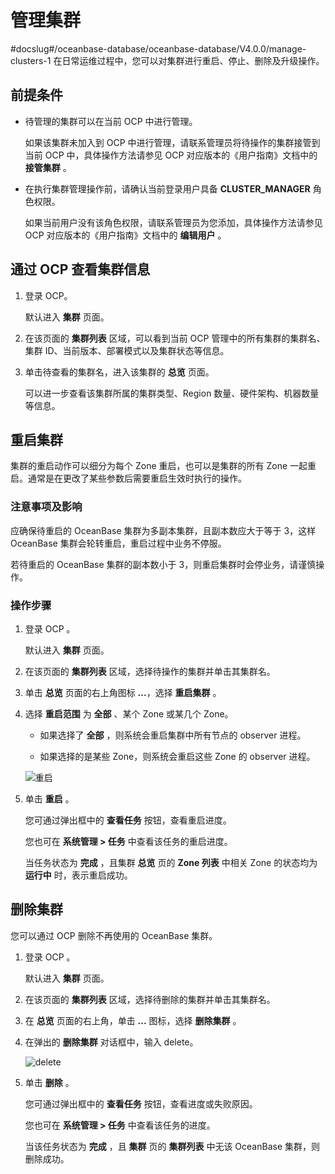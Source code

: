 # 管理集群
#docslug#/oceanbase-database/oceanbase-database/V4.0.0/manage-clusters-1
在日常运维过程中，您可以对集群进行重启、停止、删除及升级操作。

## 前提条件

* 待管理的集群可以在当前 OCP 中进行管理。

  如果该集群未加入到 OCP 中进行管理，请联系管理员将待操作的集群接管到当前 OCP 中，具体操作方法请参见 OCP 对应版本的《用户指南》文档中的 **接管集群** 。
  
* 在执行集群管理操作前，请确认当前登录用户具备 **CLUSTER_MANAGER** 角色权限。

  如果当前用户没有该角色权限，请联系管理员为您添加，具体操作方法请参见 OCP 对应版本的《用户指南》文档中的 **编辑用户** 。

## 通过 OCP 查看集群信息

1. 登录 OCP。

   默认进入 **集群** 页面。

2. 在该页面的 **集群列表** 区域，可以看到当前 OCP 管理中的所有集群的集群名、集群 ID、当前版本、部署模式以及集群状态等信息。

3. 单击待查看的集群名，进入该集群的 **总览** 页面。

   可以进一步查看该集群所属的集群类型、Region 数量、硬件架构、机器数量等信息。

## 重启集群

集群的重启动作可以细分为每个 Zone 重启，也可以是集群的所有 Zone 一起重启。通常是在更改了某些参数后需要重启生效时执行的操作。

### 注意事项及影响

应确保待重启的 OceanBase 集群为多副本集群，且副本数应大于等于 3，这样 OceanBase 集群会轮转重启，重启过程中业务不停服。

若待重启的 OceanBase 集群的副本数小于 3，则重启集群时会停业务，请谨慎操作。

### 操作步骤

1. 登录 OCP 。

   默认进入 **集群** 页面。

2. 在该页面的 **集群列表** 区域，选择待操作的集群并单击其集群名。

3. 单击 **总览** 页面的右上角图标 **...**，选择 **重启集群** 。

4. 选择 **重启范围** 为 **全部** 、某个 Zone 或某几个 Zone。

   * 如果选择了 **全部** ，则系统会重启集群中所有节点的 observer 进程。

   * 如果选择的是某些 Zone，则系统会重启这些 Zone 的 observer 进程。

   ![重启](https://obbusiness-private.oss-cn-shanghai.aliyuncs.com/doc/img/observer-enterprise/V4.0.0/user-guide/restart-cluster.png)

5. 单击 **重启** 。

   您可通过弹出框中的 **查看任务** 按钮，查看重启进度。

   您也可在 **系统管理 \> 任务** 中查看该任务的重启进度。

   当任务状态为 **完成** ，且集群 **总览** 页的 **Zone 列表** 中相关 Zone 的状态均为 **运行中** 时，表示重启成功。

## 删除集群

您可以通过 OCP 删除不再使用的 OceanBase 集群。

1. 登录 OCP 。

   默认进入 **集群** 页面。

2. 在该页面的 **集群列表** 区域，选择待删除的集群并单击其集群名。

3. 在 **总览** 页面的右上角，单击 **...** 图标，选择 **删除集群** 。

4. 在弹出的 **删除集群** 对话框中，输入 delete。

   ![delete](https://help-static-aliyun-doc.aliyuncs.com/assets/img/zh-CN/3048190061/p168775.png)

5. 单击 **删除** 。

   您可通过弹出框中的 **查看任务** 按钮，查看进度或失败原因。

   您也可在 **系统管理 \> 任务** 中查看该任务的进度。

   当该任务状态为 **完成** ，且 **集群** 页的 **集群列表** 中无该 OceanBase 集群，则删除成功。
